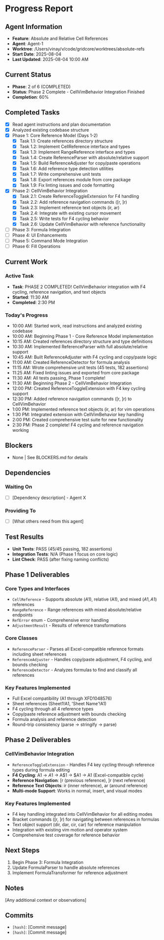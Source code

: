 # Progress Report

## Agent Information
- **Feature**: Absolute and Relative Cell References
- **Agent**: Agent-1
- **Worktree**: /Users/vinay/v/code/gridcore/worktrees/absolute-refs
- **Start Date**: 2025-08-04
- **Last Updated**: 2025-08-04 10:00 AM

## Current Status
- **Phase**: 2 of 6 (COMPLETED)
- **Status**: Phase 2 Complete - CellVimBehavior Integration Finished
- **Completion**: 60%

## Completed Tasks
- [x] Read agent instructions and plan documentation
- [x] Analyzed existing codebase structure
- [x] Phase 1: Core Reference Model (Days 1-2)
  - [x] Task 1.1: Create references directory structure
  - [x] Task 1.2: Implement CellReference interface and types
  - [x] Task 1.3: Implement RangeReference interface and types
  - [x] Task 1.4: Create ReferenceParser with absolute/relative support
  - [x] Task 1.5: Build ReferenceAdjuster for copy/paste operations
  - [x] Task 1.6: Add reference type detection utilities
  - [x] Task 1.7: Write comprehensive unit tests
  - [x] Task 1.8: Export references module from core package
  - [x] Task 1.9: Fix linting issues and code formatting
- [x] Phase 2: CellVimBehavior Integration
  - [x] Task 2.1: Create ReferenceToggleExtension for F4 handling
  - [x] Task 2.2: Add reference navigation commands ([r, ]r)
  - [x] Task 2.3: Implement reference text objects (ir, ar)
  - [x] Task 2.4: Integrate with existing cursor movement
  - [x] Task 2.5: Write tests for F4 cycling behavior
  - [x] Task 2.6: Update CellVimBehavior with reference functionality
- [ ] Phase 3: Formula Integration
- [ ] Phase 4: UI Enhancements
- [ ] Phase 5: Command Mode Integration
- [ ] Phase 6: Fill Operations

## Current Work
### Active Task
- **Task**: PHASE 2 COMPLETED! CellVimBehavior integration with F4 cycling, reference navigation, and text objects
- **Started**: 11:30 AM
- **Completed**: 2:30 PM

### Today's Progress
- 10:00 AM: Started work, read instructions and analyzed existing codebase
- 10:00 AM: Beginning Phase 1 - Core Reference Model implementation
- 10:15 AM: Created references directory structure and type definitions
- 10:30 AM: Implemented ReferenceParser with full absolute/relative support
- 10:45 AM: Built ReferenceAdjuster with F4 cycling and copy/paste logic
- 11:00 AM: Created ReferenceDetector for formula analysis
- 11:15 AM: Wrote comprehensive unit tests (45 tests, 182 assertions)
- 11:25 AM: Fixed linting issues and exported from core package
- 11:30 AM: All tests passing, Phase 1 complete!
- 11:30 AM: Beginning Phase 2 - CellVimBehavior Integration
- 12:00 PM: Created ReferenceToggleExtension with F4 key cycling support
- 12:30 PM: Added reference navigation commands ([r, ]r) to CellVimBehavior
- 1:00 PM: Implemented reference text objects (ir, ar) for vim operations
- 1:30 PM: Integrated extension with CellVimBehavior key handling
- 2:00 PM: Created comprehensive test suite for new functionality
- 2:30 PM: Phase 2 complete! F4 cycling and reference navigation working

## Blockers
- None | See BLOCKERS.md for details

## Dependencies
### Waiting On
- [ ] [Dependency description] - Agent X

### Providing To
- [ ] [What others need from this agent]

## Test Results
- **Unit Tests**: PASS (45/45 passing, 182 assertions)
- **Integration Tests**: N/A (Phase 1 focus on core logic)
- **Lint Check**: PASS (after fixing naming conflicts)

## Phase 1 Deliverables
### Core Types and Interfaces
- `CellReference` - Supports absolute ($A$1), relative (A1), and mixed ($A1, A$1) references
- `RangeReference` - Range references with mixed absolute/relative endpoints
- `RefError` enum - Comprehensive error handling
- `AdjustmentResult` - Results of reference transformations

### Core Classes
- `ReferenceParser` - Parses all Excel-compatible reference formats including sheet references
- `ReferenceAdjuster` - Handles copy/paste adjustment, F4 cycling, and bounds checking
- `ReferenceDetector` - Analyzes formulas to find and classify all references

### Key Features Implemented
- Full Excel compatibility (A1 through XFD1048576)
- Sheet references (Sheet1!A1, 'Sheet Name'!A1)
- F4 cycling through all 4 reference types
- Copy/paste reference adjustment with bounds checking
- Formula analysis and reference detection
- Round-trip consistency (parse → stringify → parse)

## Phase 2 Deliverables
### CellVimBehavior Integration
- `ReferenceToggleExtension` - Handles F4 key cycling through reference types during formula editing
- **F4 Cycling**: A1 → $A$1 → A$1 → $A1 → A1 (Excel-compatible cycle)
- **Reference Navigation**: [r (previous reference), ]r (next reference)
- **Reference Text Objects**: ir (inner reference), ar (around reference)
- **Multi-mode Support**: Works in normal, insert, and visual modes

### Key Features Implemented
- F4 key handling integrated into CellVimBehavior for all editing modes
- Bracket commands ([r, ]r) for navigating between references in formulas
- Text object support (dir, dar, cir, car) for reference manipulation
- Integration with existing vim motion and operator system
- Comprehensive test coverage for reference behavior

## Next Steps
1. Begin Phase 3: Formula Integration
2. Update FormulaParser to handle absolute references
3. Implement FormulaTransformer for reference adjustment

## Notes
[Any additional context or observations]

## Commits
- `[hash]`: [Commit message]
- `[hash]`: [Commit message]